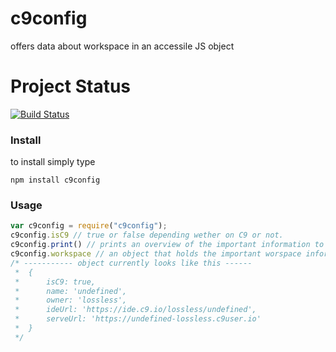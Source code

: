 # c9config
offers data about workspace in an accessile JS object

# Project Status
[![Build Status](https://travis-ci.org/GitZoneTools/c9config.svg?branch=master)](https://travis-ci.org/GitZoneTools/c9config)


### Install
to install simply type

```
npm install c9config
```

### Usage

```javascript
var c9config = require("c9config");
c9config.isC9 // true or false depending wether on C9 or not.
c9config.print() // prints an overview of the important information to console
c9config.workspace // an object that holds the important worspace information
/* ----------- object currently looks like this ------
 *  {
 *      isC9: true,
 *      name: 'undefined',
 *      owner: 'lossless',
 *      ideUrl: 'https://ide.c9.io/lossless/undefined',
 *      serveUrl: 'https://undefined-lossless.c9user.io'
 *  }
 */
```
